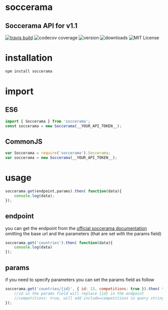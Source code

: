 # soccerama
## Soccerama API for v1.1

[![travis build](https://img.shields.io/travis/marchitos/soccerama.svg?style=flat.square)](https://travis-ci.org/marchitos/soccerama)
![codecov coverage](https://img.shields.io/codecov/c/github/marchitos/soccerama.svg?style=flat.square)
![version](https://img.shields.io/npm/v/soccerama.svg?style=flat.square)
![downloads](https://img.shields.io/npm/dm/soccerama.svg?style=flat.square)
![MIT License](https://img.shields.io/npm/l/soccerama.svg?style=flat.square)

# installation
```js
npm install soccerama
```
# import
## ES6
```js
import { Soccerama } from 'soccerama';
const soccerama = new Soccerama(__YOUR_API_TOKEN__);
```
## CommonJS
```js
var Soccerama = require('soccerama').Soccerama;
var soccerama = new Soccerama(__YOUR_API_TOKEN__);
```
# usage
```js
soccerama.get(endpoint,params).then( function(data){
    console.log(data);
});
```
## endpoint
you can get the endpoint from the [official soccerama documentation](https://soccerama.pro/docs/1.1)
omitting the base url and the parameters (that are set with the params field)

```js
soccerama.get('countries').then( function(data){
    console.log(data)
});
```

## params
if you need to specify parameters you can set the params field as follow
```js
soccerama.get('countries/{id}', { id: 13, competitions: true }).then( function(data){
    //id in the params field will replace {id} in the endpoint
    //competitions: true, will add include=competitions in query string
});
```